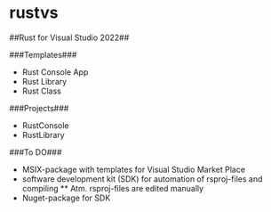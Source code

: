 # rustvs
##Rust for Visual Studio 2022##

###Templates###
* Rust Console App
* Rust Library
* Rust Class

###Projects###
* RustConsole
* RustLibrary

###To DO###
* MSIX-package with templates for Visual Studio Market Place
* software development kit (SDK) for automation of rsproj-files and compiling 
** Atm. rsproj-files are edited manually
* Nuget-package for SDK
